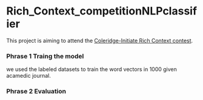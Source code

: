# Rich_Context_competitionNLPclassifier
This project is aiming to attend the [Coleridge-Initiate Rich Context contest](https://github.com/Coleridge-Initiative/rich-context-competition). 
### Phrase 1 Traing the model
we used the labeled datasets to train the word vectors in 1000 given acamedic journal.
### Phrase 2 Evaluation
